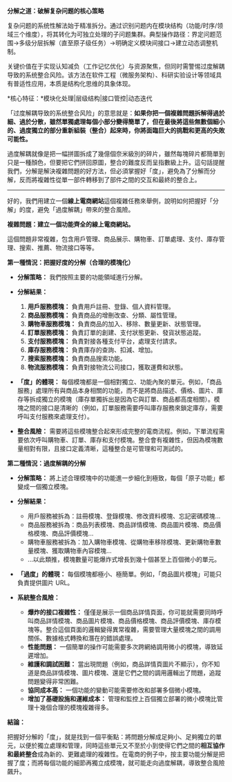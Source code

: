**分解之道：破解复杂问题的核心策略**

复杂问题的系统性解法始于精准拆分。通过识别问题内在模块结构（功能/时序/领域三个维度），将其转化为可独立处理的子问题集群。典型操作路径：界定问题范围→多级分层拆解（直至原子级任务）→明确定义模块间接口→建立动态调整机制。

关键价值在于实现认知减负（工作记忆优化）与资源聚焦，但同时需警惕过度解耦导致的系统整合风险。该方法在软件工程（微服务架构）、科研实验设计等领域具有普适性应用，本质是结构化思维的具象体现。

*核心特征：*模块化处理|层级结构|接口管控|动态迭代



「过度解耦导致的系统整合风险」的意思就是：**如果你把一個複雜問題拆解得過於細、過於分散，雖然單獨處理每個小部分變得簡單了，但在最後將這些無數個細小的、過度獨立的部分重新組裝（整合）起來時，你將面臨巨大的挑戰和更高的失敗可能性。**

過度解耦就像是把一幅拼圖拆成了幾億個奈米級別的碎片，雖然每塊碎片都簡單到只是一種顏色，但要把它們拼回原圖，整合的難度反而呈指數級上升。這句話提醒我們，分解是解決複雜問題的好方法，但必須掌握好「度」，避免為了分解而分解，反而將複雜性從單一部件轉移到了部件之間的交互和最終的整合上。

---
好的，我們用建立一個**線上電商網站**這個複雜任務來舉例，說明如何把握好「分解」的度，避免「過度解耦」帶來的整合風險。

**複雜問題：建立一個功能齊全的線上電商網站。**

這個問題非常複雜，包含用戶管理、商品展示、購物車、訂單處理、支付、庫存管理、搜索、推薦、物流接口等等。

**第一種情況：把握好度的分解（合理的模塊化）**

*   **分解策略：** 我們按照主要的功能領域進行分解。
*   **分解結果：**
    1.  **用戶服務模塊：** 負責用戶註冊、登錄、個人資料管理。
    2.  **商品服務模塊：** 負責商品的增刪改查、分類、屬性管理。
    3.  **購物車服務模塊：** 負責商品的加入、移除、數量更新、狀態管理。
    4.  **訂單服務模塊：** 負責訂單的創建、支付狀態更新、發貨狀態追蹤。
    5.  **支付服務模塊：** 負責對接各種支付平台，處理支付請求。
    6.  **庫存服務模塊：** 負責庫存的查詢、扣減、增加。
    7.  **搜索服務模塊：** 負責商品搜索功能。
    8.  **物流服務模塊：** 負責對接物流公司接口，獲取運費和狀態。

*   **「度」的體現：** 每個模塊都是一個相對獨立、功能內聚的單元。例如，「商品服務」處理所有與商品本身相關的功能，而不是將商品描述、價格、圖片、庫存等拆成獨立的模塊（庫存單獨拆出是因為它與訂單、商品都高度相關）。模塊之間的接口是清晰的（例如，訂單服務需要呼叫庫存服務來鎖定庫存，需要呼叫支付服務來處理支付）。
*   **整合風險：** 需要將這些模塊整合起來形成完整的電商流程。例如，下單流程需要依次呼叫購物車、訂單、庫存和支付模塊。整合會有複雜性，但因為模塊數量相對有限，且接口定義清晰，這種整合是可管理和可測試的。

**第二種情況：過度解耦的分解**

*   **分解策略：** 將上述合理模塊中的功能進一步細化到極致，每個「原子功能」都變成一個獨立模塊。
*   **分解結果：**
    *   用戶服務被拆為：註冊模塊、登錄模塊、修改資料模塊、忘記密碼模塊...
    *   商品服務被拆為：商品列表模塊、商品詳情模塊、商品圖片模塊、商品價格模塊、商品評價模塊...
    *   購物車服務被拆為：加入購物車模塊、從購物車移除模塊、更新購物車數量模塊、獲取購物車內容模塊...
    *   ...以此類推，模塊數量可能爆炸式增長到幾十個甚至上百個微小的單元。

*   **「過度」的體現：** 每個模塊都極小、極簡單。例如，「商品圖片模塊」可能只負責提供圖片 URL。
*   **系統整合風險：**
    *   **爆炸的接口複雜性：** 僅僅是展示一個商品詳情頁面，你可能就需要同時呼叫商品詳情模塊、商品圖片模塊、商品價格模塊、商品評價模塊、庫存模塊等。整合這個頁面的邏輯變得異常複雜，需要管理大量模塊之間的調用關係、數據格式轉換和潛在的錯誤處理。
    *   **性能問題：** 一個簡單的操作可能需要多次跨網絡調用微小的模塊，導致延遲增加。
    *   **維護和調試困難：** 當出現問題（例如，商品詳情頁圖片不顯示），你不知道是商品詳情模塊、圖片模塊、還是它們之間的調用邏輯出了問題，追蹤問題變得非常困難。
    *   **協同成本高：** 一個功能的變動可能需要修改和部署多個微小模塊。
    *   **增加了基礎設施和運維成本：** 管理和監控上百個獨立部署的微小模塊比管理十幾個合理的模塊複雜得多。

**結論：**

把握好分解的「度」，就是找到一個平衡點：將問題分解成足夠小、足夠獨立的單元，以便於獨立處理和管理，同時這些單元又不至於小到使得它們之間的**相互協作和最終整合**成為新的、更難處理的複雜性。在電商的例子中，按主要功能分解是把握了度；而將每個功能的細節再獨立成模塊，就可能走向過度解耦，導致整合風險飆升。
